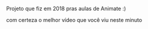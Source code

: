 Projeto que fiz em 2018 pras aulas de Animate :)

com certeza o melhor vídeo que você viu neste minuto
